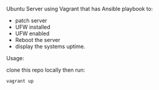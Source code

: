 Ubuntu Server using Vagrant that has Ansible playbook to:
* patch server
* UFW installed 
* UFW enabled
* Reboot the server
* display the systems uptime.

Usage:

clone this repo locally then run:

`vagrant up`


